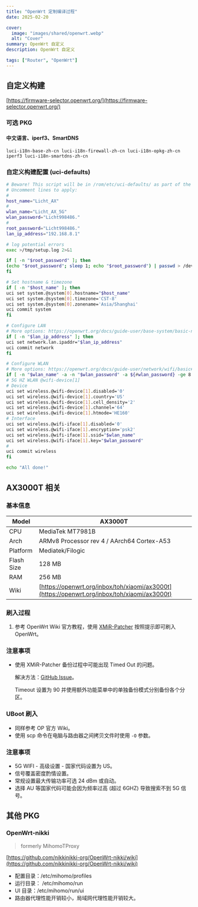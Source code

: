 ```yaml
---
title: "OpenWrt 定制编译过程"
date: 2025-02-20

cover:
  image: "images/shared/openwrt.webp"
  alt: "Cover"
summary: OpenWrt 自定义
description: OpenWrt 自定义

tags: ["Router", "OpenWrt"]
---
```


## 自定义构建

[https://firmware-selector.openwrt.org/](https://firmware-selector.openwrt.org/)

### 可选 PKG

#### 中文语言、iperf3、SmartDNS

```
luci-i18n-base-zh-cn luci-i18n-firewall-zh-cn luci-i18n-opkg-zh-cn iperf3 luci-i18n-smartdns-zh-cn
```

### 自定义构建配置 (uci-defaults)

```sh
# Beware! This script will be in /rom/etc/uci-defaults/ as part of the image.
# Uncomment lines to apply:
#
host_name="Licht_AX"
#
wlan_name="Licht_AX_5G"
wlan_password="Licht998486."
#
root_password="Licht998486."
lan_ip_address="192.168.8.1"

# log potential errors
exec >/tmp/setup.log 2>&1

if [ -n "$root_password" ]; then
(echo "$root_password"; sleep 1; echo "$root_password") | passwd > /dev/null
fi

# Set hostname & timezone
if [ -n "$host_name" ]; then
uci set system.@system[0].hostname="$host_name"
uci set system.@system[0].timezone='CST-8'
uci set system.@system[0].zonename='Asia/Shanghai'
uci commit system
fi

# Configure LAN
# More options: https://openwrt.org/docs/guide-user/base-system/basic-networking
if [ -n "$lan_ip_address" ]; then
uci set network.lan.ipaddr="$lan_ip_address"
uci commit network
fi

# Configure WLAN
# More options: https://openwrt.org/docs/guide-user/network/wifi/basic#wi-fi_interfaces
if [ -n "$wlan_name" -a -n "$wlan_password" -a ${#wlan_password} -ge 8 ]; then
# 5G HZ WLAN @wifi-device[1]
# Device
uci set wireless.@wifi-device[1].disabled='0'
uci set wireless.@wifi-device[1].country='US'
uci set wireless.@wifi-device[1].cell_density='2'
uci set wireless.@wifi-device[1].channel='64'
uci set wireless.@wifi-device[1].htmode='HE160'
# Interface
uci set wireless.@wifi-iface[1].disabled='0'
uci set wireless.@wifi-iface[1].encryption='psk2'
uci set wireless.@wifi-iface[1].ssid="$wlan_name"
uci set wireless.@wifi-iface[1].key="$wlan_password"
#
uci commit wireless
fi

echo "All done!"

```

## AX3000T 相关

### 基本信息

| Model      | AX3000T                                                                                      |
| ---------- | -------------------------------------------------------------------------------------------- |
| CPU        | MediaTek MT7981B                                                                             |
| Arch       | ARMv8 Processor rev 4 / AArch64 Cortex-A53                                                   |
| Platform   | Mediatek/Filogic                                                                             |
| Flash Size | 128 MB                                                                                       |
| RAM        | 256 MB                                                                                       |
| Wiki       | [https://openwrt.org/inbox/toh/xiaomi/ax3000t](https://openwrt.org/inbox/toh/xiaomi/ax3000t) |

### 刷入过程

1. 参考 OpenWrt Wiki 官方教程，使用 [XMiR-Patcher](https://github.com/openwrt-xiaomi/xmir-patcher) 按照提示即可刷入 OpenWrt。

### 注意事项

- 使用 XMiR-Patcher 备份过程中可能出现 Timed Out 的问题。

  解决方法：[GitHub Issue](https://github.com/openwrt-xiaomi/xmir-patcher/issues/9#issuecomment-2209618296)。

  Timeout 设置为 90 并使用额外功能菜单中的单独备份模式分别备份各个分区。

### UBoot 刷入

- 同样参考 OP 官方 Wiki。
- 使用 scp 命令在电脑与路由器之间拷贝文件时使用 `-O` 参数。

### 注意事项

- 5G WIFI - 高级设置 - 国家代码设置为 US。
- 信号覆盖密度酌情设置。
- 常规设置最大传输功率可选 24 dBm 或自动。
- 选择 AU 等国家代码可能会因为频率过高 (超过 6GHZ) 导致搜索不到 5G 信号。

## 其他 PKG

### OpenWrt-nikki

> formerly MihomoTProxy

[https://github.com/nikkinikki-org/OpenWrt-nikki/wiki](https://github.com/nikkinikki-org/OpenWrt-nikki/wiki)

- 配置目录：/etc/mihomo/profiles
- 运行目录： /etc/mihomo/run
- UI 目录：/etc/mihomo/run/ui
- 路由器代理性能开销较小，局域网代理性能开销较大。
